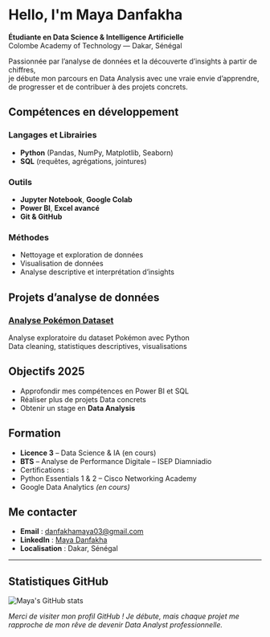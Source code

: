 #  Hello, I'm Maya Danfakha  

 **Étudiante en Data Science & Intelligence Artificielle**  
 Colombe Academy of Technology — Dakar, Sénégal  

 Passionnée par l’analyse de données et la découverte d’insights à partir de chiffres,  
je débute mon parcours en Data Analysis avec une vraie envie d’apprendre, de progresser et de contribuer à des projets concrets.  


##  Compétences en développement

###  Langages et Librairies
- **Python** (Pandas, NumPy, Matplotlib, Seaborn)  
- **SQL** (requêtes, agrégations, jointures)  

###  Outils
- **Jupyter Notebook**, **Google Colab**  
- **Power BI**, **Excel avancé**  
- **Git & GitHub**  

###  Méthodes
- Nettoyage et exploration de données  
- Visualisation de données  
- Analyse descriptive et interprétation d’insights  



##  Projets d’analyse de données

###  [Analyse Pokémon Dataset](./pokemon-analysis/)
Analyse exploratoire du dataset Pokémon avec Python  
 Data cleaning, statistiques descriptives, visualisations  

  


##  Objectifs 2025
-  Approfondir mes compétences en Power BI et SQL  
-  Réaliser plus de projets Data concrets  
-  Obtenir un stage en **Data Analysis**  


##  Formation
-  **Licence 3** – Data Science & IA (en cours)  
-  **BTS** – Analyse de Performance Digitale – ISEP Diamniadio  
-  Certifications :  
  - Python Essentials 1 & 2 – Cisco Networking Academy  
  - Google Data Analytics *(en cours)*  



##  Me contacter
-  **Email** : [danfakhamaya03@gmail.com](mailto:danfakhamaya03@gmail.com)  
-  **LinkedIn** : [Maya Danfakha](https://www.linkedin.com/in/maya-danfakha-083a6a346/)  
-  **Localisation** : Dakar, Sénégal  

---

##  Statistiques GitHub
![Maya's GitHub stats](https://github-readme-stats.vercel.app/api?username=mayadigital03&show_icons=true&theme=radical)


*Merci de visiter mon profil GitHub ! Je débute, mais chaque projet me rapproche de mon rêve de devenir Data Analyst professionnelle.*
